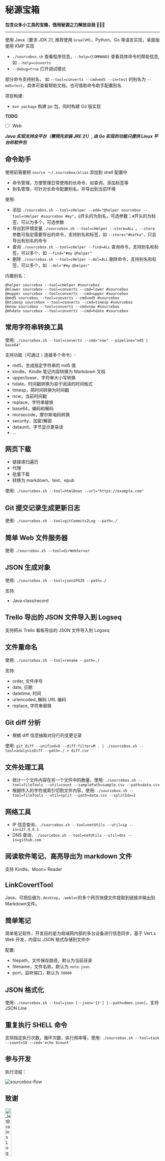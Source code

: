 # 秘源宝箱

**包含众多小工具的宝箱，借用秘源之力解放自我  🎉🎉🎉**

---

使用 Java（要求 JDK 21, 推荐使用 `GraalVM`）、Python、Go 等语言实现，桌面版使用 KMP 实现

* `./sourcebox.sh` 查看程序信息，`--help={COMMAND}` 查看具体命令的帮助信息, 如 `--help=converts`
* `--debug=true` 打开调试模式

部分命令支持别名， 如 `--tool=converts --cmd=md5 --in=test` 的别名为 `--md5=test`，具体可查看帮助文档，也可借助命令助手配置别名

项目构建:

* `mvn package` 构建 jar 包，同时构建 Go 版实现

**TODO**

* [ ] Web

***Java 实现支持全平台（需预先安装 JRE 21）, 由 Go 实现的功能只提供 Linux 平台的软件包***

## 命令助手

使用前需要把 `source ～/.sourcebox/alias` 添加到 shell 配置中

* 命令管理，方便管理日常使用的长命令，如查询，添加标签等
* 别名管理，可针对长命令配置别名，并导出到当前环境

使用:

* 添加 `./sourcebox.sh --tool=cHelper --add="@helper sourcebox --tool=cHelper #sourcebox #my"`，`@`开头的为别名，可选参数；`#`开头的为标签，可以为多个，可选参数
* 导出到环境变量 `./sourcebox.sh --tool=cHelper --store=ALL` ，`--store` 参数可指定需要导出的命令，支持别名和标签，如 `--store="#kafka"`，只会导出有别名的命令
* 查询 `./sourcebox.sh --tool=cHelper --find=ALL` 查询命令，支持别名和标签，可以多个，如 `--find="#my @helper"`
* 删除 `./sourcebox.sh --tool=cHelper --del=ALL` 删除命令，支持别名和标签，可以多个，如 `--del="#my @helper"`

内置别名：

```
@helper sourcebox --tool=cHelper #sourcebox
@mlower sourcebox --tool=converts --cmd=lower #sourcebox
@mupper sourcebox --tool=converts --cmd=upper #sourcebox
@mmd5 sourcebox --tool=converts --cmd=md5 #sourcebox
@mtimesp sourcebox --tool=converts --cmd=timesp #sourcebox
@mnow sourcebox --tool=converts --cmd=now #sourcebox
@mhdate sourcebox --tool=converts --cmd=hdate #sourcebox
```

## 常用字符串转换工具

使用: `./sourcebox.sh --tool=converts --cmd="now" --pipeline="md5 | base64"`

支持功能（可通过 `|` 连接多个命令）:

* md5，生成指定字符串的 md5 值
* kindle，Kindle 笔记内容转换为 Markdown 文档
* upper/lower，字符串大小写转换
* hdate，时间戳转换为易于阅读的时间格式
* timesp，把时间转换为时间戳
* now，当前时间戳
* replace，字符串替换
* base64，编码和解码
* morsecode，摩尔斯电码转换
* security，加密/解密
* dataunit，字节显示更易读
* ...

## 网页下载

* 链接递归遍历
* 代理
* 批量下载
* 转换为 markdown、text、epub

使用: `./sourcebox.sh --tool=htmlDown --url="https://example.com"`

## Git 提交记录生成更新日志

使用: `./sourcebox.sh --tool=gitCommits2Log --path=./`

## 简单 Web 文件服务器

使用 `./sourcebox.sh --tool=dirWebServer`

## JSON 生成对象

使用: `./sourcebox.sh --tool=json2POJO --path=./`

支持:

* Java class/record

## Trello 导出的 JSON 文件导入到 Logseq

支持把从 Trello 看板导出的 JSON 文件导入到 Logseq

##  文件重命名

使用: `./sourcebox.sh --tool=rename --path=./`

支持:

* order, 文件序号
* date, 日期
* datetime, 时间
* urlencoded, 解码 URL 编码
* replace, 字符串替换

## Git diff 分析

* 根据 diff 信息抽取对应行的变更记录

使用: `git diff --unified=0 --diff-filter=M . | ./sourcebox.sh --tool=analysisDiff --path=./ > diff.csv`

## 文件处理工具

* 统计一个文件内容在另一个文件中的数量，使用: `./sourcebox.sh --tool=fileTools --util=count --samplePath=sample.csv --path=data.csv`
* 根据传入的字符或索引切割文件内容，使用: `./sourcebox.sh --tool=fileTools --util=split --path=data.csv --splitIdx=2`

## 网络工具

* IP 信息查询，`./sourcebox.sh --tool=netUtils --util=ip --in=127.0.0.1`
* DNS 查询，`./sourcebox.sh --tool=netUtils --util=dns --in=github.com`

## 阅读软件笔记、高亮导出为 markdown 文件

支持 Kindle、Moon+ Reader

## LinkCovertTool

Java，可把后缀为`.desktop`，`.webloc`的多个网页快捷文件提取到链接并输出到Markdown文件。

## 简单笔记

简单笔记软件，开发目的是为局域网内部的多台设备进行信息同步，基于 Vert.x Web 开发，内容以 JSON 格式存储到文件中

配置:

* filepath，文件保存路径，默认为当前目录
* filename，文件名称，默认为 `note.json`
* port，监听端口，默认为 `38080`

## JSON 格式化

使用: `./sourcebox.sh --tool=json [--json='{}'] [--path=dmeo.json]`，支持 JSON Line

## 重复执行 SHELL 命令

支持指定执行次数，循环次数，执行频率等，使用: `./sourcebox.sh --tool=task --count=10 --cmd='echo $count'`

## 参与开发

执行流程：

![sourcebox-flow](./imgs/mytoolbox-flow.svg)

## 致谢

<a href="https://jb.gg/OpenSourceSupport"><img src="https://resources.jetbrains.com/storage/products/company/brand/logos/jb_beam.png" alt="JetBrains Logo (Main) logo." width="20%" height="20%"></a>


